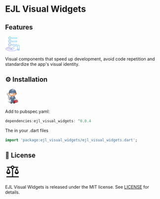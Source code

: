 # EJL Visual Widgets

## Features

![features.png](https://raw.githubusercontent.com/estelson/ejl_visual_widgets/master/assets/images/features.png)

Visual components that speed up development, avoid code repetition and standardize the app's visual identity.

## ⚙️ Installation

![installation.png](https://raw.githubusercontent.com/estelson/ejl_visual_widgets/master/assets/images/installation.png)

Add to pubspec.yaml:

```dart
dependencies:ejl_visual_widgets: ^0.0.4
```

The in your .dart files

```dart
import 'package:ejl_visual_widgets/ejl_visual_widgets.dart';
```

## 📄 License

![mit.png](https://raw.githubusercontent.com/estelson/ejl_visual_widgets/master/assets/images/mit.png)

EJL Visual Widgets is released under the MIT license.
See [LICENSE](./LICENSE) for details.